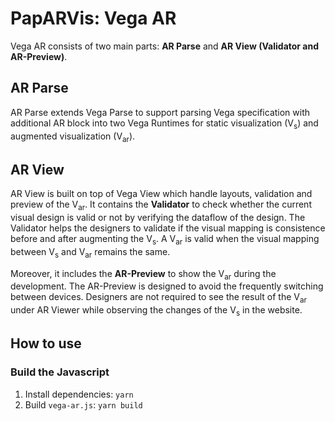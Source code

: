 # PapARVis: Vega AR

Vega AR consists of two main parts: **AR Parse** and **AR View (Validator and AR-Preview)**.

## AR Parse
AR Parse extends Vega Parse to support parsing Vega specification with additional AR block into two Vega Runtimes for static visualization (V<sub>s</sub>) and augmented visualization (V<sub>ar</sub>).
## AR View
AR View is built on top of Vega View which handle layouts, validation and preview of the V<sub>ar</sub>. It contains the **Validator** to check whether the current visual design is valid or not by verifying the dataflow of the design. The Validator helps the designers to validate if the visual mapping is consistence before and after augmenting the V<sub>s</sub>. A V<sub>ar</sub> is valid when the visual mapping between V<sub>s</sub> and V<sub>ar</sub> remains the same.

Moreover, it includes the **AR-Preview** to show the V<sub>ar</sub> during the development. The AR-Preview is designed to avoid the frequently switching between devices. Designers are not required to see the result of the V<sub>ar</sub> under AR Viewer while observing the changes of the V<sub>s</sub> in the website.

## How to use
### Build the Javascript
1. Install dependencies: ```yarn```
2. Build ```vega-ar.js```: ```yarn build```
